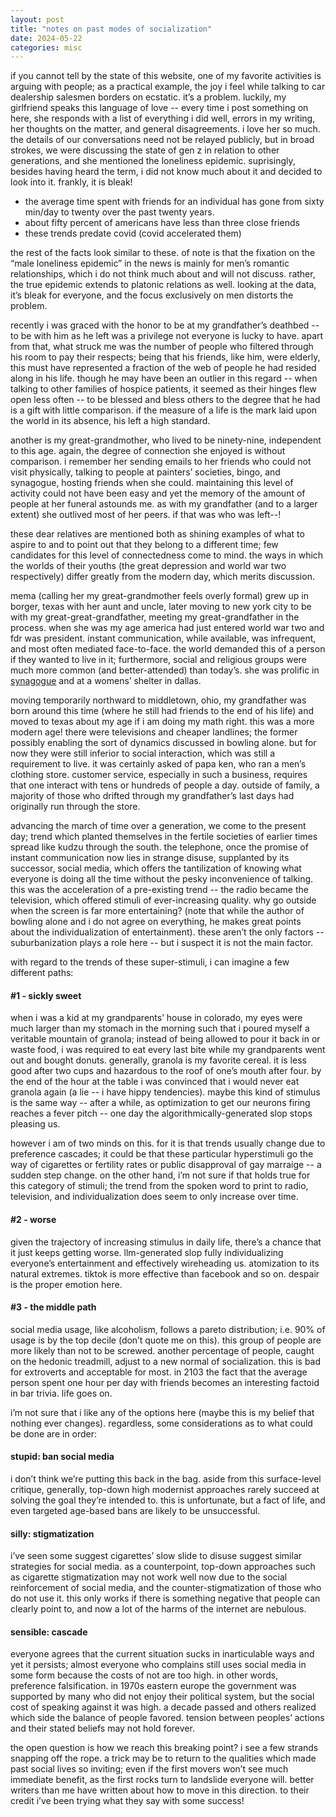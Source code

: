 ```yaml
---
layout: post
title: "notes on past modes of socialization"
date: 2024-05-22
categories: misc
---
```


if you cannot tell by the state of this website, one of my favorite activities is arguing with people; as a practical example, the joy i feel while talking to car dealership salesmen borders on ecstatic. it’s a problem. luckily, my girlfriend speaks this language of love -- every time i post something on here, she responds with a list of everything i did well, errors in my writing, her thoughts on the matter, and general disagreements. i love her so much. the details of our conversations need not be relayed publicly, but in broad strokes, we were discussing the state of gen z in relation to other generations, and she mentioned the loneliness epidemic. suprisingly, besides having heard the term, i did not know much about it and decided to look into it. frankly, it is bleak!

- the average time spent with friends for an individual has gone from sixty min/day to twenty over the past twenty years.
- about fifty percent of americans have less than three close friends
- these trends predate covid (covid accelerated them)

the rest of the facts look similar to these. of note is that the fixation on the “male loneliness epidemic” in the news is mainly for men’s romantic relationships, which i do not think much about and will not discuss. rather, the true epidemic extends to platonic relations as well. looking at the data, it’s bleak for everyone, and the focus exclusively on men distorts the problem.

recently i was graced with the honor to be at my grandfather’s deathbed -- to be with him as he left was a privilege not everyone is lucky to have. apart from that, what struck me was the number of people who filtered through his room to pay their respects; being that his friends, like him, were elderly, this must have represented a fraction of the web of people he had resided along in his life. though he may have been an outlier in this regard -- when talking to other families of hospice patients, it seemed as their hinges flew open less often -- to be blessed and bless others to the degree that he had is a gift with little comparison. if the measure of a life is the mark laid upon the world in its absence, his left a high standard.

another is my great-grandmother, who lived to be ninety-nine, independent to this age. again, the degree of connection she enjoyed is without comparison. i remember her sending emails to her friends who could not visit physically, talking to people at painters’ societies, bingo, and synagogue, hosting friends when she could. maintaining this level of activity could not have been easy and yet the memory of the amount of people at her funeral astounds me. as with my grandfather (and to a larger extent) she outlived most of her peers. if that was who was left--!

these dear relatives are mentioned both as shining examples of what to aspire to and to point out that they belong to a different time; few candidates for this level of connectedness come to mind. the ways in which the worlds of their youths (the great depression and world war two respectively) differ greatly from the modern day, which merits discussion.

mema (calling her my great-grandmother feels overly formal) grew up in borger, texas with her aunt and uncle, later moving to new york city to be with my great-great-grandfather, meeting my great-grandfather in the process. when she was my age america had just entered world war two and fdr was president. instant communication, while available, was infrequent, and most often mediated face-to-face. the world demanded this of a person if they wanted to live in it; furthermore, social and religious groups were much more common (and better-attended) than today’s. she was prolific in [synagogue](https://www.youtube.com/watch?v=-sNV4g15mj4) and at a womens’ shelter in dallas.

moving temporarily northward to middletown, ohio, my grandfather was born around this time (where he still had friends to the end of his life) and moved to texas about my age if i am doing my math right. this was a more modern age! there were televisions and cheaper landlines; the former possibly enabling the sort of dynamics discussed in bowling alone. but for now they were still inferior to social interaction, which was still a requirement to live. it was certainly asked of papa ken, who ran a men’s clothing store. customer service, especially in such a business, requires that one interact with tens or hundreds of people a day. outside of family, a majority of those who drifted through my grandfather’s last days had originally run through the store.

advancing the march of time over a generation, we come to the present day; trend which planted themselves in the fertile societies of earlier times spread like kudzu through the south. the telephone, once the promise of instant communication now lies in strange disuse, supplanted by its successor, social media, which offers the tantilization of knowing what everyone is doing all the time without the pesky inconvenience of talking. this was the acceleration of a pre-existing trend -- the radio became the television, which offered stimuli of ever-increasing quality. why go outside when the screen is far more entertaining? (note that while the author of bowling alone and i do not agree on everything, he makes great points about the individualization of entertainment). these aren’t the only factors -- suburbanization plays a role here -- but i suspect it is not the main factor. 

with regard to the trends of these super-stimuli, i can imagine a few different paths:

#### #1 - sickly sweet

when i was a kid at my grandparents’ house in colorado, my eyes were much larger than my stomach in the morning such that i poured myself a veritable mountain of granola; instead of being allowed to pour it back in or waste food, i was required to eat every last bite while my grandparents went out and bought donuts. generally, granola is my favorite cereal. it is less good after two cups and hazardous to the roof of one’s mouth after four. by the end of the hour at the table i was convinced that i would never eat granola again (a lie -- i have hippy tendencies). maybe this kind of stimulus is the same way -- after a while, as optimization to get our neurons firing reaches a fever pitch -- one day the algorithmically-generated slop stops pleasing us.

however i am of two minds on this. for it is that trends usually change due to preference cascades; it could be that these particular hyperstimuli go the way of cigarettes or fertility rates or public disapproval of gay marraige -- a sudden step change. on the other hand, i’m not sure if that holds true for this category of stimuli; the trend from the spoken word to print to radio, television, and individualization does seem to only increase over time.

#### #2 - worse

given the trajectory of increasing stimulus in daily life, there’s a chance that it just keeps getting worse. llm-generated slop fully individualizing everyone’s entertainment and effectively wireheading us. atomization to its natural extremes. tiktok is more effective than facebook and so on. despair is the proper emotion here.

#### #3 - the middle path

social media usage, like alcoholism, follows a pareto distribution; i.e. 90% of usage is by the top decile (don’t quote me on this). this group of people are more likely than not to be screwed. another percentage of people, caught on the hedonic treadmill, adjust to a new normal of socialization. this is bad for extroverts and acceptable for most. in 2103 the fact that the average person spent one hour per day with friends becomes an interesting factoid in bar trivia. life goes on.

i’m not sure that i like any of the options here (maybe this is my belief that nothing ever changes). regardless, some considerations as to what could be done are in order:

#### stupid: ban social media

i don’t think we’re putting this back in the bag. aside from this surface-level critique, generally, top-down high modernist approaches rarely succeed at solving the goal they’re intended to. this is unfortunate, but a fact of life, and even targeted age-based bans are likely to be unsuccessful.

#### silly: stigmatization

i’ve seen some suggest cigarettes’ slow slide to disuse suggest similar strategies for social media. as a counterpoint, top-down approaches such as cigarette stigmatization may not work well now due to the social reinforcement of social media, and the counter-stigmatization of those who do not use it. this only works if there is something negative that people can clearly point to, and now a lot of the harms of the internet are nebulous.

#### sensible: cascade

everyone agrees that the current situation sucks in inarticulable ways and yet it persists; almost everyone who complains still uses social media in some form because the costs of not are too high. in other words, preference falsification. in 1970s eastern europe the government was supported by many who did not enjoy their political system, but the social cost of speaking against it was high. a decade passed and others realized which side the balance of people favored. tension between peoples’ actions and their stated beliefs may not hold forever.

the open question is how we reach this breaking point? i see a few strands snapping off the rope. a trick may be to return to the qualities which made past social lives so inviting; even if the first movers won’t see much immediate benefit, as the first rocks turn to landslide everyone will. better writers than me have written about how to move in this direction. to their credit i’ve been trying what they say with some success!
